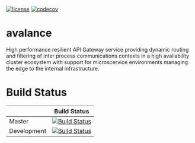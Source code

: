 [![license](https://img.shields.io/github/license/mashape/apistatus.svg)](https://github.com/FelixKlauke/avalance)
[![codecov](https://codecov.io/gh/FelixKlauke/avalance/branch/dev/graph/badge.svg)](https://codecov.io/gh/FelixKlauke/avalance)

# avalance
High performance resilient API Gateway service providing dynamic routing and filtering of inter process communications contexts in a high availability cluster ecosystem with support for microscervice environments managing the edge to the internal infrastructure.

# Build Status

|             | Build Status                                                                                                            |
|-------------|-------------------------------------------------------------------------------------------------------------------------|
| Master      | [![Build Status](https://travis-ci.org/FelixKlauke/avalance.svg?branch=master)](https://travis-ci.org/FelixKlauke/avalance) |
| Development | [![Build Status](https://travis-ci.org/FelixKlauke/avalance.svg?branch=dev)](https://travis-ci.org/FelixKlauke/avalance)    |
